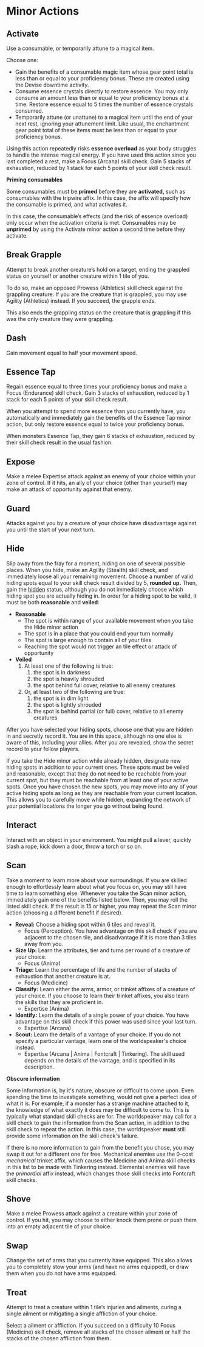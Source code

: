 # Minor Actions

## Activate

Use a consumable, or temporarily attune to a magical item.

Choose one:

- Gain the benefits of a consumable magic item whose gear point total is less than or equal to your proficiency bonus. These are created using the Devise downtime activity.
- Consume essence crystals directly to restore essence. You may only consume an amount less than or equal to your proficiency bonus at a time. Restore essence equal to 5 times the number of essence crystals consumed.
- Temporarily attune (or unattune) to a magical item until the end of your next rest, ignoring your attunement limit. Like usual, the enchantment gear point total of these items must be less than or equal to your proficiency bonus.

Using this action repeatedly risks **essence overload** as your body struggles to handle the intense magical energy. If you have used this action since you last completed a rest, make a Focus (Arcana) skill check. Gain 5 stacks of exhaustion, reduced by 1 stack for each 5 points of your skill check result.

<div class="infobox">

**Priming consumables**

Some consumables must be **primed** before they are **activated,** such as consumables with the tripwire affix. In this case, the affix will specify how the consumable is primed, and what activates it.

In this case, the consumable’s effects (and the risk of essence overload) only occur when the activation criteria is met. Consumables may be **unprimed** by using the Activate minor action a second time before they activate.

</div>

## Break Grapple

Attempt to break another creature’s hold on a target, ending the grappled status on yourself or another creature within 1 tile of you.

To do so, make an opposed Prowess (Athletics) skill check against the grappling creature. If you are the creature that is grappled, you may use Agility (Athletics) instead. If you succeed, the grapple ends.

This also ends the grappling status on the creature that is grappling if this was the only creature they were grappling.

## Dash

Gain movement equal to half your movement speed.

## Essence Tap

Regain essence equal to three times your proficiency bonus and make a Focus (Endurance) skill check. Gain 3 stacks of exhaustion, reduced by 1 stack for each 5 points of your skill check result.

When you attempt to spend more essence than you currently have, you automatically and immediately gain the benefits of the Essence Tap minor action, but only restore essence equal to twice your proficiency bonus.

When monsters Essence Tap, they gain 6 stacks of exhaustion, reduced by their skill check result in the usual fashion.

## Expose

Make a melee Expertise attack against an enemy of your choice within your zone of control. If it hits, an ally of your choice (other than yourself) may make an attack of opportunity against that enemy.

## Guard

Attacks against you by a creature of your choice have disadvantage against you until the start of your next turn.

## Hide

Slip away from the fray for a moment, hiding on one of several possible places. When you hide, make an Agility (Stealth) skill check, and immediately loose all your remaining movement. Choose a number of valid hiding spots equal to your skill check result divided by 5, **rounded up.** Then, gain the [hidden](rules/conditions/statuses?id=hidden) status, although you do not immediately choose which hiding spot you are actually hiding in. In order for a hiding spot to be valid, it must be both **reasonable** and **veiled**:

- **Reasonable**
  - The spot is within range of your available movement when you take the Hide minor action
  - The spot is in a place that you could end your turn normally
  - The spot is large enough to contain all of your tiles
  - Reaching the spot would not trigger an tile effect or attack of opportunity
- **Veiled**
  1. At least one of the following is true:
     1. the spot is in darkness
     2. the spot is heavily shrouded
     3. the spot behind full cover, relative to all enemy creatures
  2. Or, at least two of the following are true:
     1. the spot is in dim light
     2. the spot is lightly shrouded
     3. the spot is behind partial (or full) cover, relative to all enemy creatures

After you have selected your hiding spots, choose one that you are hidden in and secretly record it. You are in this space, although no one else is aware of this, including your allies. After you are revealed, show the secret record to your fellow players.

If you take the Hide minor action while already hidden, designate new hiding spots in addition to your current ones. These spots must be veiled and reasonable, except that they do not need to be reachable from your current spot, but they must be reachable from at least one of your active spots. Once you have chosen the new spots, you may move into any of your active hiding spots as long as they are reachable from your current location. This allows you to carefully move while hidden, expanding the network of your potential locations the longer you go without being found.

## Interact

Interact with an object in your environment. You might pull a lever, quickly slash a rope, kick down a door, throw a torch or so on.

## Scan

Take a moment to learn more about your surroundings. If you are skilled enough to effortlessly learn about what you focus on, you may still have time to learn something else. Whenever you take the Scan minor action, immediately gain one of the benefits listed below. Then, you may roll the listed skill check. If the result is 15 or higher, you may repeat the Scan minor action (choosing a different benefit if desired).

- **Reveal:** Choose a hiding spot within 6 tiles and reveal it.
  - Focus (Perception). You have advantage on this skill check if you are adjacent to the chosen tile, and disadvantage if it is more than 3 tiles away from you.
- **Size Up:** Learn the attributes, tier and turns per round of a creature of your choice.
  - Focus (Anima)
- **Triage:** Learn the percentage of life and the number of stacks of exhaustion that another creature is at.
  - Focus (Medicine)
- **Classify:** Learn either the arms, armor, or trinket affixes of a creature of your choice. If you choose to learn their trinket affixes, you also learn the skills that they are proficient in.
  - Expertise (Anima)
- **Identify:** Learn the details of a single power of your choice. You have advantage on this skill check if this power was used since your last turn.
  - Expertise (Arcana)
- **Scout:** Learn the details of a vantage of your choice. If you do not specify a particular vantage, learn one of the worldspeaker's choice instead.
  - Expertise (Arcana | Anima | Fontcraft | Tinkering). The skill used depends on the details of the vantage, and is specified in its description.

<div class="infobox">

**Obscure information**

Some information is, by it's nature, obscure or difficult to come upon. Even spending the time to investigate something, would not give a perfect idea of what it is. For example, if a monster has a strange machine attached to it, the knowledge of what exactly it does may be difficult to come to. This is typically what standard skill checks are for. The worldspeaker may call for a skill check to gain the information from the Scan action, in addition to the skill check to repeat the action. In this case, the worldspeaker **must** still provide some information on the skill check's failure.

</div>

If there is no more information to gain from the benefit you chose, you may swap it out for a different one for free. Mechanical enemies use the 0-cost _mechanical_ trinket affix, which causes the Medicine and Anima skill checks in this list to be made with Tinkering instead. Elemental enemies will have the _primordial_ affix instead, which changes those skill checks into Fontcraft skill checks.

## Shove

Make a melee Prowess attack against a creature within your zone of control. If you hit, you may choose to either knock them prone or push them into an empty adjacent tile of your choice.

## Swap

Change the set of arms that you currently have equipped. This also allows you to completely stow your arms (and have no arms equipped), or draw them when you do not have arms equipped.

## Treat

Attempt to treat a creature within 1 tile’s injuries and ailments, curing a single ailment or mitigating a single affliction of your choice.

Select a ailment or affliction. If you succeed on a difficulty 10 Focus (Medicine) skill check, remove all stacks of the chosen ailment or half the stacks of the chosen affliction from them.
